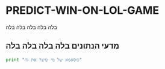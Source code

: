 # PREDICT-WIN-ON-LOL-GAME
בלה בלה בלה בלה בלה
## מדעי הנתונים בלה בלה בלה בלה
```python 
print "כוסאמא של מי שיצר את זה"
```
